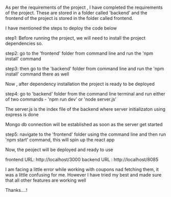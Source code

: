 As per the requirements of the project , I have completed the requirements of the project. These are stored in a folder called 'backend' and the frontend of the project is stored in the folder called frontend.

I have mentioned the steps to deploy the code below

step1: Before running the project, we will need to install the project dependencies so.

step2: go to the 'frontend' folder from command line and run the 'npm install' command

step3: then go to the 'backend' folder  from command line  and run the 'npm install' command there as well

Now , after dependency installation the project is ready to be deployed

step4: go to 'backend' folder from the command line terminal and run either of two commands - 'npm run dev' or 'node server.js'

The server.js is the index file of the backend where server initializaton using express is done 

Mongo db connection will be established as soon as the server get started

step5: navigate to the 'frontend' folder using the command line and then run 'npm start' command, this will spin up the react app

Now, the peoject will be deployed and ready to use

frontend URL: http://localhost/3000
backend URL : http://localhost/8085

I am facing a little error while working with coupons nad fetching them, it was a little confusing for me. However I have tried my best and made sure that all other features are working well

Thanks....!


